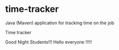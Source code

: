 # time-tracker
Java (Maven) application for tracking time on the job

Time tracker

Good Night Students!!!
Hello everyone !!!!!
